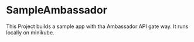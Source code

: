 # SampleAmbassador
This Project builds a sample app with tha Ambassador API gate way. It runs locally on minikube.
